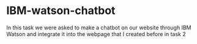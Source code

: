 # IBM-watson-chatbot

In this task we were asked to make a chatbot on our website through IBM Watson and integrate it into the webpage that I created before in task 2
